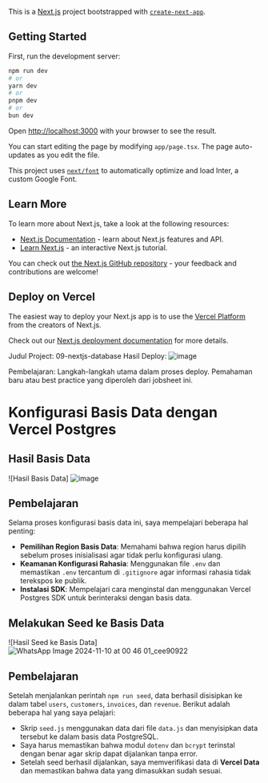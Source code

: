 This is a [Next.js](https://nextjs.org/) project bootstrapped with [`create-next-app`](https://github.com/vercel/next.js/tree/canary/packages/create-next-app).

## Getting Started

First, run the development server:

```bash
npm run dev
# or
yarn dev
# or
pnpm dev
# or
bun dev
```

Open [http://localhost:3000](http://localhost:3000) with your browser to see the result.

You can start editing the page by modifying `app/page.tsx`. The page auto-updates as you edit the file.

This project uses [`next/font`](https://nextjs.org/docs/basic-features/font-optimization) to automatically optimize and load Inter, a custom Google Font.

## Learn More

To learn more about Next.js, take a look at the following resources:

- [Next.js Documentation](https://nextjs.org/docs) - learn about Next.js features and API.
- [Learn Next.js](https://nextjs.org/learn) - an interactive Next.js tutorial.

You can check out [the Next.js GitHub repository](https://github.com/vercel/next.js/) - your feedback and contributions are welcome!

## Deploy on Vercel

The easiest way to deploy your Next.js app is to use the [Vercel Platform](https://vercel.com/new?utm_medium=default-template&filter=next.js&utm_source=create-next-app&utm_campaign=create-next-app-readme) from the creators of Next.js.

Check out our [Next.js deployment documentation](https://nextjs.org/docs/deployment) for more details.

Judul Project: 09-nextjs-database
Hasil Deploy: ![image](https://github.com/user-attachments/assets/876f2222-caaf-4f58-ac9e-628b6b157529)

Pembelajaran:
Langkah-langkah utama dalam proses deploy.
Pemahaman baru atau best practice yang diperoleh dari jobsheet ini.

# Konfigurasi Basis Data dengan Vercel Postgres

## Hasil Basis Data
![Hasil Basis Data] ![image](https://github.com/user-attachments/assets/efe0b1f6-d44f-4cfb-bcfc-828048fa2a9e)

## Pembelajaran
Selama proses konfigurasi basis data ini, saya mempelajari beberapa hal penting:
- **Pemilihan Region Basis Data**: Memahami bahwa region harus dipilih sebelum proses inisialisasi agar tidak perlu konfigurasi ulang.
- **Keamanan Konfigurasi Rahasia**: Menggunakan file `.env` dan memastikan `.env` tercantum di `.gitignore` agar informasi rahasia tidak terekspos ke publik.
- **Instalasi SDK**: Mempelajari cara menginstal dan menggunakan Vercel Postgres SDK untuk berinteraksi dengan basis data.

## Melakukan Seed ke Basis Data
![Hasil Seed ke Basis Data] ![WhatsApp Image 2024-11-10 at 00 46 01_cee90922](https://github.com/user-attachments/assets/4fd564ef-d4bf-40e6-aa75-f59e409d3620)

## Pembelajaran
Setelah menjalankan perintah `npm run seed`, data berhasil disisipkan ke dalam tabel `users`, `customers`, `invoices`, dan `revenue`. Berikut adalah beberapa hal yang saya pelajari:
- Skrip `seed.js` menggunakan data dari file `data.js` dan menyisipkan data tersebut ke dalam basis data PostgreSQL.
- Saya harus memastikan bahwa modul `dotenv` dan `bcrypt` terinstal dengan benar agar skrip dapat dijalankan tanpa error.
- Setelah seed berhasil dijalankan, saya memverifikasi data di **Vercel Data** dan memastikan bahwa data yang dimasukkan sudah sesuai.
